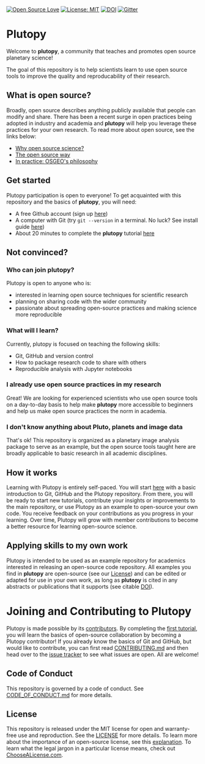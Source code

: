 [![Open Source Love](https://badges.frapsoft.com/os/v1/open-source.svg?v=103)](https://github.com/ellerbrock/open-source-badges/)
[![License: MIT](https://img.shields.io/badge/License-MIT-green.svg)](https://opensource.org/licenses/MIT)
[![DOI](https://zenodo.org/badge/160094716.svg)](https://zenodo.org/badge/latestdoi/160094716)
[![Gitter](https://badges.gitter.im/plutopy/community.svg)](https://gitter.im/plutopy/community?utm_source=badge&utm_medium=badge&utm_campaign=pr-badge)

# Plutopy 

Welcome to **plutopy**, a community that teaches and promotes open source planetary science!

The goal of this repository is to help scientists learn to use open source tools to improve the quality and reproducability of their research.

## What is open source?
Broadly, open source describes anything publicly available that people can modify and share. There has been a recent surge in open practices being adopted in industry and academia and **plutopy** will help you leverage these practices for your own research. To read more about open source, see the links below:

- [Why open source science?](https://opensource.com/resources/open-science)
- [The open source way](https://opensource.com/open-source-way)
- [In practice: OSGEO's philosophy](https://www.osgeo.org/about/what-is-open-source/)

## Get started
Plutopy participation is open to everyone! To get acquainted with this repository and the basics of **plutopy**, you will need:

- A free Github account (sign up [here](https://github.com/join))
- A computer with Git (try `git --version` in a terminal. No luck? See install guide [here](https://www.atlassian.com/git/tutorials/install-git))
- About 20 minutes to complete the **plutopy** tutorial [here](https://github.com/cjtu/plutopy/issues/1)

## Not convinced?

### Who can join plutopy?
Plutopy is open to anyone who is:

- interested in learning open source techniques for scientific research
- planning on sharing code with the wider community
- passionate about spreading open-source practices and making science more reproducible

### What will I learn?
Currently, plutopy is focused on teaching the following skills:

- Git, GitHub and version control
- How to package research code to share with others
- Reproducible analysis with Jupyter notebooks

### I already use open source practices in my research
Great! We are looking for experienced scientists who use open source tools on a day-to-day basis to help make **plutopy** more accessible to beginners and help us make open source practices the norm in academia.

### I don't know anything about Pluto, planets and image data
That's ok! This repository is organized as a planetary image analysis package to serve as an example, but the open source tools taught here are broadly applicable to basic research in all academic disciplines.

## How it works
Learning with Plutopy is entirely self-paced. You will start [here](https://github.com/cjtu/plutopy/issues/1) with a basic introduction to Git, GitHub and the Plutopy repository. From there, you will be ready to start new tutorials, contribute your insights or improvements to the main repository, or use Plutopy as an example to open-source your own code. You receive feedback on your contributions as you progress in your learning. Over time, Plutopy will grow with member contributions to become a better resource for learning open-source science.

## Applying skills to my own work
Plutopy is intended to be used as an example repository for academics interested in releasing an open-source code repository. All examples you find in **plutopy** are open-source (see our [License](#License)) and can be edited or adapted for use in your own work, as long as **plutopy** is cited in any abstracts or publications that it supports (see citable [DOI](https://zenodo.org/badge/latestdoi/160094716)). 

# Joining and Contributing to Plutopy
Plutopy is made possible by its [contributors](./CONTRIBUTORS.md). By completing the [first tutorial](https://github.com/cjtu/plutopy/issues/1), you will learn the basics of open-source collaboration by becoming a Plutopy contributor! If you already know the basics of Git and GitHub, but would like to contribute, you can first read [CONTRIBUTING.md](./CONTRIBUTING.md) and then head over to the [issue tracker](https://github.com/cjtu/plutopy/issues) to see what issues are open. All are welcome!

## Code of Conduct
This repository is governed by a code of conduct. See [CODE_OF_CONDUCT.md](./CODE_OF_CONDUCT.md) for more details.

## License
This repository is released under the MIT license for open and warranty-free use and reproduction. See the [LICENSE](./LICENSE) for more details. To learn more about the importance of an open-source license, see this [explanation](https://choosealicense.com/no-permission/). To learn what the legal jargon in a particular license means, check out [ChooseALicense.com](https://choosealicense.com).
